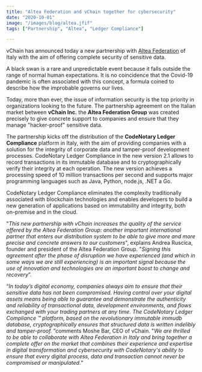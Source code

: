 ```yaml
---
title: "Altea Federation and vChain together for cybersecurity"
date: "2020-10-01"
image: "/images/blog/altea.jfif"
tags: ["Partnership", "Altea", "Ledger Compliance"]

---
```

vChain has announced today a new partnership with [Altea Federation](https://alteafederation.it/) of Italy with the aim of offering complete security of sensitive data.  
  
A black swan is a rare and unpredictable event because it falls outside the range of normal human expectations. It is no coincidence that the Covid-19 pandemic is often associated with this concept, a formula coined to describe how the improbable governs our lives.  
  
Today, more than ever, the issue of information security is the top priority in organizations looking to the future. The partnership agreement on the Italian market between **vChain Inc.** the **Altea Federation Group** was created precisely to give concrete support to companies and ensure that they manage "hacker-proof" sensitive data.  
  
The partnership kicks off the distribution of the **CodeNotary Ledger Compliance** platform in Italy, with the aim of providing companies with a solution for the integrity of corporate data and tamper-proof development processes. CodeNotary Ledger Compliance in the new version 2.1 allows to record transactions in its immutable database and to cryptographically verify their integrity at each operation. 
The new version achieves a processing speed of 10 million transactions per second and supports major programming languages ​​such as Java, Python, node.js, .NET a Go. 

CodeNotary Ledger Compliance eliminates the complexity traditionally associated with blockchain technologies and enables developers to build a new generation of applications based on immutability and integrity, both on-premise and in the cloud.  
  
"*This new partnership with vChain increases the quality of the service offered by the Altea Federation Group: another important international partner that enters our distribution system to be able to give more and more precise and concrete answers to our customers*", explains Andrea Ruscica, founder and president of the Altea Federation Group. "*Signing this agreement after the phase of disruption we have experienced (and which in some ways we are still experiencing) is an important signal because the use of innovation and technologies are an important boost to change and recovery*”.  
  
“*In today’s digital economy, companies always aim to ensure that their sensitive data has not been compromised. Having control over your digital assets means being able to guarantee and demonstrate the authenticity and reliability of transactional data, development environments, and flows exchanged with your trading partners at any time. The CodeNotary Ledger Compliance ™ platform, based on the revolutionary immutable immudb database, cryptographically ensures that structured data is written indelibly and tamper-proof.* ”comments Moshe Bar, CEO of vChain. "*We are thrilled to be able to collaborate with Altea Federation in Italy and bring together a complete offer on the market that combines their experience and expertise in digital transformation and cybersecurity with CodeNotary's ability to ensure that every digital process, data and transaction cannot never be compromised or manipulated.*"
